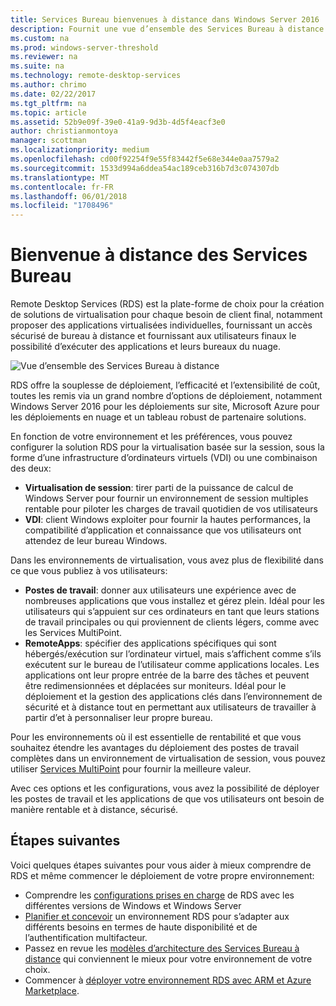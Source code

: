 ```yaml
---
title: Services Bureau bienvenues à distance dans Windows Server 2016
description: Fournit une vue d’ensemble des Services Bureau à distance
ms.custom: na
ms.prod: windows-server-threshold
ms.reviewer: na
ms.suite: na
ms.technology: remote-desktop-services
ms.author: chrimo
ms.date: 02/22/2017
ms.tgt_pltfrm: na
ms.topic: article
ms.assetid: 52b9e09f-39e0-41a9-9d3b-4d5f4eacf3e0
author: christianmontoya
manager: scottman
ms.localizationpriority: medium
ms.openlocfilehash: cd00f92254f9e55f83442f5e68e344e0aa7579a2
ms.sourcegitcommit: 1533d994a6ddea54ac189ceb316b7d3c074307db
ms.translationtype: MT
ms.contentlocale: fr-FR
ms.lasthandoff: 06/01/2018
ms.locfileid: "1708496"
---
```

# <a name="welcome-to-remote-desktop-services"></a>Bienvenue à distance des Services Bureau 

Remote Desktop Services (RDS) est la plate-forme de choix pour la création de solutions de virtualisation pour chaque besoin de client final, notamment proposer des applications virtualisées individuelles, fournissant un accès sécurisé de bureau à distance et fournissant aux utilisateurs finaux le possibilité d’exécuter des applications et leurs bureaux du nuage.

![Vue d’ensemble des Services Bureau à distance](.\media\rds-overview.png)

RDS offre la souplesse de déploiement, l’efficacité et l’extensibilité de coût, toutes les remis via un grand nombre d’options de déploiement, notamment Windows Server 2016 pour les déploiements sur site, Microsoft Azure pour les déploiements en nuage et un tableau robust de partenaire solutions.

En fonction de votre environnement et les préférences, vous pouvez configurer la solution RDS pour la virtualisation basée sur la session, sous la forme d’une infrastructure d’ordinateurs virtuels (VDI) ou une combinaison des deux:

- **Virtualisation de session**: tirer parti de la puissance de calcul de Windows Server pour fournir un environnement de session multiples rentable pour piloter les charges de travail quotidien de vos utilisateurs
- **VDI**: client Windows exploiter pour fournir la hautes performances, la compatibilité d’application et connaissance que vos utilisateurs ont attendez de leur bureau Windows.

Dans les environnements de virtualisation, vous avez plus de flexibilité dans ce que vous publiez à vos utilisateurs:

- **Postes de travail**: donner aux utilisateurs une expérience avec de nombreuses applications que vous installez et gérez plein. Idéal pour les utilisateurs qui s’appuient sur ces ordinateurs en tant que leurs stations de travail principales ou qui proviennent de clients légers, comme avec les Services MultiPoint.
- **RemoteApps**: spécifier des applications spécifiques qui sont hébergés/exécution sur l’ordinateur virtuel, mais s’affichent comme s’ils exécutent sur le bureau de l’utilisateur comme applications locales. Les applications ont leur propre entrée de la barre des tâches et peuvent être redimensionnées et déplacées sur moniteurs. Idéal pour le déploiement et la gestion des applications clés dans l’environnement de sécurité et à distance tout en permettant aux utilisateurs de travailler à partir d’et à personnaliser leur propre bureau.

Pour les environnements où il est essentielle de rentabilité et que vous souhaitez étendre les avantages du déploiement des postes de travail complètes dans un environnement de virtualisation de session, vous pouvez utiliser [Services MultiPoint](../multipoint-services/multipoint-services.md) pour fournir la meilleure valeur. 

Avec ces options et les configurations, vous avez la possibilité de déployer les postes de travail et les applications de que vos utilisateurs ont besoin de manière rentable et à distance, sécurisé.

## <a name="next-steps"></a>Étapes suivantes

Voici quelques étapes suivantes pour vous aider à mieux comprendre de RDS et même commencer le déploiement de votre propre environnement:
-   Comprendre les [configurations prises en charge](rds-supported-config.md) de RDS avec les différentes versions de Windows et Windows Server
-   [Planifier et concevoir](rds-plan-and-design.md) un environnement RDS pour s’adapter aux différents besoins en termes de haute disponibilité et de l’authentification multifacteur.
-   Passez en revue les [modèles d’architecture des Services Bureau à distance](desktop-hosting-logical-architecture.md) qui conviennent le mieux pour votre environnement de votre choix.
-   Commencer à [déployer votre environnement RDS avec ARM et Azure Marketplace](rds-in-azure.md).
